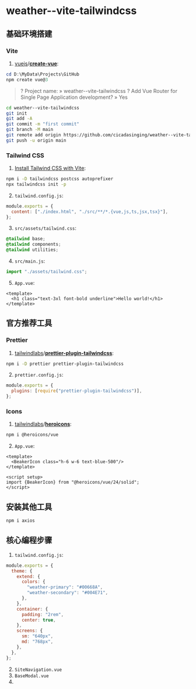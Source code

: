 # weather--vite-tailwindcss

## 基础环境搭建

### Vite

1. [vuejs](https://github.com/vuejs)/**[create-vue](https://github.com/vuejs/create-vue)**:

```powershell
cd D:\MyData\Projects\GitHub
npm create vue@3
```

> ? Project name: » weather--vite-tailwindcss
> ? Add Vue Router for Single Page Application development? » Yes

```bash
cd weather--vite-tailwindcss
git init
git add -A
git commit -m "first commit"
git branch -M main
git remote add origin https://github.com/cicadasinging/weather--vite-tailwindcss.git
git push -u origin main
```

### Tailwind CSS

1. [Install Tailwind CSS with Vite](https://tailwindcss.com/docs/guides/vite#vue):

```bash
npm i -D tailwindcss postcss autoprefixer
npx tailwindcss init -p
```

2. `tailwind.config.js`:

```javascript
module.exports = {
  content: ["./index.html", "./src/**/*.{vue,js,ts,jsx,tsx}"],
};
```

3. `src/assets/tailwind.css`:

```css
@tailwind base;
@tailwind components;
@tailwind utilities;
```

4. `src/main.js`:

```javascript
import "./assets/tailwind.css";
```

5. `App.vue`:

```vue
<template>
  <h1 class="text-3xl font-bold underline">Hello world!</h1>
</template>
```

## 官方推荐工具

### Prettier

1. [tailwindlabs](https://github.com/tailwindlabs)/**[prettier-plugin-tailwindcss](https://github.com/tailwindlabs/prettier-plugin-tailwindcss)**:

```bash
npm i -D prettier prettier-plugin-tailwindcss
```

2. `prettier.config.js`:

```javascript
module.exports = {
  plugins: [require("prettier-plugin-tailwindcss")],
};
```

### Icons

1. [tailwindlabs](https://github.com/tailwindlabs)/**[heroicons](https://github.com/tailwindlabs/heroicons)**:

```bash
npm i @heroicons/vue
```

2. `App.vue`:

```vue
<template>
  <BeakerIcon class="h-6 w-6 text-blue-500"/>
</template>

<script setup>
import {BeakerIcon} from "@heroicons/vue/24/solid";
</script>
```

## 安装其他工具

```bash
npm i axios
```

## 核心编程步骤

1. `tailwind.config.js`:

```javascript
module.exports = {
  theme: {
    extend: {
      colors: {
        "weather-primary": "#00668A",
        "weather-secondary": "#004E71",
      },
    },
    container: {
      padding: "2rem",
      center: true,
    },
    screens: {
      sm: "640px",
      md: "768px",
    },
  },
};
```

2. `SiteNavigation.vue`
3. `BaseModal.vue`
4. 
